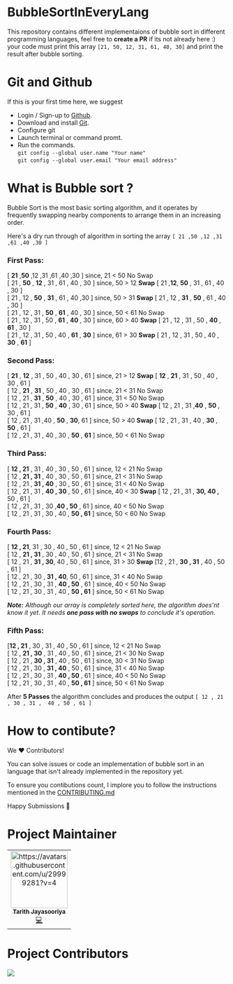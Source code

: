 # BubbleSortInEveryLang

This repository contains different implementaions of bubble sort in different programming languages, feel free to **create a PR** if its not already here :) 
your code must print this array `[21, 50, 12, 31, 61, 40, 30]` and print the result after bubble sorting.

# Git and Github
If this is your first time here, we suggest 
* Login / Sign-up to [Github](https://github.com/).
* Download and install [Git](https://git-scm.com/).
* Configure git
* Launch terminal or command promt.
* Run the commands.  
`git config --global user.name "Your name"`  
 `git config --global user.email "Your email address"`

# What is Bubble sort ?
Bubble Sort is the most basic sorting algorithm, and it operates by frequently swapping nearby components to arrange them in an increasing order.

Here's a dry run through of algorithm in sorting the array `[ 21 ,50 ,12 ,31 ,61 ,40 ,30 ]`

### First Pass:

[ **21** ,**50** ,12 ,31 ,61 ,40 ,30 ]       since,  21 < 50 No Swap  
[ 21 , **50** , **12** , 31 , 61 , 40 , 30 ] since,  50 > 12 **Swap** [ 21 ,**12**, **50** , 31 , 61 , 40 , 30 ]  
[ 21 , 12 , **50** , **31** , 61 , 40 ,30 ]  since,  50 > 31 **Swap** [ 21 , 12 , **31** , **50** , 61 , 40 , 30 ]  
[ 21 , 12 , 31 , **50** , **61** , 40 , 30 ] since,  50 < 61 No Swap  
[ 21 , 12 , 31 , 50 , **61** , **40** , 30 ] since,  60 > 40 **Swap** [ 21 , 12 , 31 , 50 , **40** , **61** , 30 ]  
[ 21 , 12 , 31 , 50 , 40 , **61** , **30** ] since,  61 > 30 **Swap** [ 21 , 12 , 31 , 50 , 40 , **30** , **61** ]  

### Second Pass:

[ **21** , **12** , 31 , 50 , 40 , 30 , 61 ]  since,  21 > 12  **Swap** [ **12** , **21** , 31 , 50 , 40 , 30 , 61 ]  
[ 12 , **21** , **31** , 50 , 40 , 30 , 61 ]  since,  21 < 31  No Swap  
[ 12 , 21 , **31** , **50** , 40 , 30 , 61 ]  since,  31 < 50  No Swap  
[ 12 , 21 , 31 , **50** , **40** , 30 , 61 ]  since,  50 > 40  **Swap** [ 12 , 21 , 31 ,**40** , **50** , 30 , 61 ]  
[ 12 , 21 , 31 ,40 , **50** , **30**, 61 ]    since,  50 > 40  **Swap** [ 12 , 21 , 31 , 40 , **30** , **50** , 61 ]  
[ 12 , 21 , 31 , 40 , 30 , **50** , **61** ]  since,  50 < 61  No Swap  

### Third Pass:

[ **12 , 21** , 31 , 40 , 30 , 50 , 61 ] since,  12 < 21 No Swap  
[ 12 , **21 , 31** , 40 , 30 , 50 , 61 ] since,  21 < 31 No Swap  
[ 12 , 21 , **31 , 40** , 30 , 50 , 61 ] since,  31 < 40 No Swap  
[ 12 , 21 , 31 , **40 , 30** , 50 , 61 ] since,  40 < 30 **Swap** [ 12 , 21 , 31 , **30, 40 ,**  50 , 61 ]  
[ 12 , 21 , 31 , 30 ,**40 , 50** , 61 ] since,  40 < 50 No Swap  
[ 12 , 21 , 31 , 30 , 40 , **50 , 61** ] since,  50 < 60 No Swap  

### Fourth Pass:

[ **12 , 21**, 31 , 30 , 40 , 50 , 61 ]   since,  12 < 21 No Swap  
[ 12 , **21 , 31** , 30 , 40 , 50 , 61 ]  since,  21 < 31 No Swap  
[ 12 , 21 , **31 , 30**, 40 , 50 , 61 ]   since,  31 > 30 **Swap** [12 , 21 , **30 , 31** ,  40 , 50 , 61 ]  
[ 12 , 21 , 30 , **31 ,  40**, 50 , 61 ]  since,  31 < 40 No Swap  
[ 12 , 21 , 30 , 31 ,  **40 , 50** , 61 ] since,  40 < 50 No Swap  
[ 12 , 21 , 30 , 31 ,  40 , **50 , 61** ] since,  50 < 61 No Swap

_**Note:** Although our array is completely sorted here, the algorithm does'nt know it yet. It needs  **one pass with no swaps** to conclude it's operation._

### Fifth Pass:

[**12 , 21** , 30 , 31 ,  40 , 50 , 61 ]    since,  12 < 21 No Swap  
[ 12 , **21 , 30** , 31 ,  40 , 50 , 61 ]   since,  21 < 30 No Swap  
[ 12 , 21 , **30 , 31** ,  40 , 50 , 61 ]   since,  30 < 31 No Swap  
[ 12 , 21 , 30 , **31 , 40** , 50 , 61 ]    since,  31 < 40 No Swap  
[ 12 , 21 , 30 , 31 , **40 , 50** , 61 ]    since,  40 < 50 No Swap  
[ 12 , 21 , 30 , 31 ,  40 , **50 , 61** ]   since,  50 < 61 No Swap 

After **5 Passes** the algorithm concludes and produces the output `[ 12 , 21 , 30 , 31 ,  40 , 50 , 61 ]`


# How to contibute?

We ♥ Contributors!

You can solve issues or code an implementation of bubble sort in an language that isn't already implemented in the repository yet.

To ensure you contibutions count,  I implore you to follow the instructions mentioned in the [CONTRIBUTING.md](https://github.com/tarithj/BubbleSortInEveryLang/blob/master/CONTRIBUTING.md)  

Happy Submissions 🙂

# Project Maintainer

<div align="center">
<table>
  <tbody><tr>
     <td align="center"><a href="https://github.com/tarithj"><img alt="https://avatars.githubusercontent.com/u/29999281?v=4" src="https://avatars.githubusercontent.com/u/29999281?v=4" width="130px;"><br><sub><b> Tarith Jayasooriya </b></sub></a><br><a href="https://github.com/tarithj/BubbleSortInEveryLang/commits?author=tarithj" title="Code">💻 </a></td> </a></td>
  </tr>
</tbody></table>
</div>


# Project Contributors
<a href="https://github.com/tarithj/BubbleSortInEveryLang/graphs/contributors">
  <img src="https://contrib.rocks/image?repo=tarithj/BubbleSortInEveryLang" />
</a>
</div>




